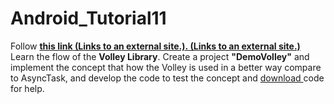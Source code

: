 # Android_Tutorial11
<p>Follow&nbsp;<strong><a class="external" title="" href="https://www.geeksforgeeks.org/volley-library-in-android/" target="_blank" rel="noreferrer noopener"><span>this link</span><span aria-hidden="true" class="ui-icon ui-icon-extlink ui-icon-inline" title="Links to an external site."></span><span class="screenreader-only">&nbsp;(Links to an external site.)</span></a><a href="http://www.itsalif.info/content/android-volley-tutorial-http-get-post-put" class="external" target="_blank" rel="noreferrer noopener"><span>.</span><span aria-hidden="true" class="ui-icon ui-icon-extlink ui-icon-inline" title="Links to an external site."></span><span class="screenreader-only">&nbsp;(Links to an external site.)</span></a></strong> Learn the flow of the <strong>Volley Library</strong>. Create a project<span>&nbsp;</span><strong>"DemoVolley"</strong><span>&nbsp;</span>and implement the concept that how the Volley is used in a better way compare to AsyncTask, and develop the code to test the concept and <a class="instructure_file_link " title="DemoVolley.zip" href="/courses/2150560/files/100709324/download?wrap=1" target="" data-api-endpoint="https://canvas.instructure.com/api/v1/courses/2150560/files/100709324" data-api-returntype="File">download </a>code for help.</p>
